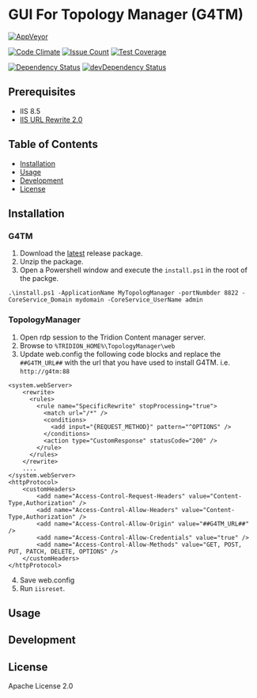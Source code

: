 # GUI For Topology Manager (G4TM)

[![AppVeyor][appveyor-badge-dev]][appveyor-badge-dev-url]

[![Code Climate][code-climate-badge]][code-climate-badge-url]
[![Issue Count][code-climate-issue-badge]][code-climate-issue-badge-url]
[![Test Coverage][code-climate-test-badge]][code-climate-test-badge-url]

[![Dependency Status][david-badge]][david-badge-url] 
[![devDependency Status][david-badge-dev]][david-badge-dev-url]

## Prerequisites

 * IIS 8.5
 * [IIS URL Rewrite 2.0](https://www.iis.net/downloads/microsoft/url-rewrite)


## Table of Contents

* [Installation](#installation)
* [Usage](#usage)
* [Development](#development)
* [License](#license)


## Installation

### G4TM

1. Download the [latest](https://github.com/sshibani/gui-for-topology-manager/releases) release package.
2. Unzip the package. 
3. Open a Powershell window and execute the `install.ps1` in the root of the packge. 

```
.\install.ps1 -ApplicationName MyTopologManager -portNumbder 8822 -CoreService_Domain mydomain -CoreService_UserName admin
``` 

### TopologyManager 

1. Open rdp session to the Tridion Content manager server.
2. Browse to `%TRIDION_HOME%\TopologyManager\web`
3. Update web.config the following code blocks and replace the `##G4TM_URL##` with the url that you have used to install G4TM. i.e. `http://g4tm:88`

```
<system.webServer>
    <rewrite>
      <rules>
        <rule name="SpecificRewrite" stopProcessing="true">
          <match url="/*" />
          <conditions>
            <add input="{REQUEST_METHOD}" pattern="^OPTIONS" />
          </conditions>
          <action type="CustomResponse" statusCode="200" />
        </rule>
      </rules>
    </rewrite>
    ....
</system.webServer>
<httpProtocol>
    <customHeaders>
        <add name="Access-Control-Request-Headers" value="Content-Type,Authorization" />
        <add name="Access-Control-Allow-Headers" value="Content-Type,Authorization" />
        <add name="Access-Control-Allow-Origin" value="##G4TM_URL##" />
        <add name="Access-Control-Allow-Credentials" value="true" />
        <add name="Access-Control-Allow-Methods" value="GET, POST, PUT, PATCH, DELETE, OPTIONS" />
    </customHeaders>
</httpProtocol>
```
4. Save web.config
5. Run `iisreset`.

## Usage

## Development

## License

Apache License 2.0


[appveyor-badge-dev]: https://ci.appveyor.com/api/projects/status/github/sshibani/gui-for-topology-manager?branch=develop&svg=true&passingText=develop
[appveyor-badge-dev-url]: https://ci.appveyor.com/project/sshibani/gui-for-topology-manager

[david-badge-dev]: https://david-dm.org/sshibani/topology-manager-gui/dev-status.svg?path=client&type=dev
[david-badge-dev-url]: https://david-dm.org/sshibani/topology-manager-gui?path=client&type=dev
[david-badge]: https://david-dm.org/sshibani/topology-manager-gui.svg?path=client
[david-badge-url]: https://david-dm.org/sshibani/topology-manager-gui?path=client

[code-climate-badge]: https://codeclimate.com/github/cloudfoundry/membrane.png
[code-climate-badge-url]: https://codeclimate.com/github/sshibani/gui-for-topology-manager/
[code-climate-issue-badge]: https://codeclimate.com/github/sshibani/gui-for-topology-manager/badges/issue_count.svg
[code-climate-issue-badge-url]: https://codeclimate.com/github/sshibani/topology-manager-gui
[code-climate-test-badge]: https://codeclimate.com/github/sshibani/gui-for-topology-manager/badges/coverage.svg
[code-climate-test-badge-url]: https://codeclimate.com/github/sshibani/gui-for-topology-manager/coverage